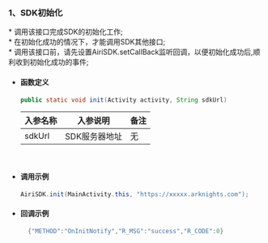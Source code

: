 ### 1、SDK初始化

\* 调用该接口完成SDK的初始化工作;<br/>
\* 在初始化成功的情况下，才能调用SDK其他接口;<br/>
\* 调用该接口前，请先设置AiriSDK.setCallBack监听回调，以便初始化成功后,顺利收到初始化成功的事件;


- #### 函数定义

  ``` java
  public static void init(Activity activity, String sdkUrl)
  ```

    入参名称|入参说明|备注
    ---|:--:|:--|
    sdkUrl|SDK服务器地址|无|

<br/>

- #### 调用示例

  ``` java
  AiriSDK.init(MainActivity.this, "https://xxxxx.arknights.com");
  ```
- #### 回调示例
  ``` java
    {"METHOD":"OnInitNotify","R_MSG":"success","R_CODE":0}
  ```
  